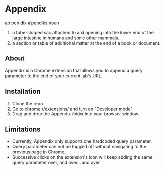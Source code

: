 # Appendix
ap·pen·dix
əˈpendiks
noun
1. a tube-shaped sac attached to and opening into the lower end of the large intestine in humans and some other mammals.
2. a section or table of additional matter at the end of a book or document.

## About
Appendix is a Chrome extension that allows you to append a query parameter to the end of your current tab's URL.

## Installation
1. Clone the repo
2. Go to chrome://extensions/ and turn on "Developer mode"
3. Drag and drop the Appendix folder into your browser window

## Limitations
* Currently, Appendix only supports one hardcoded query parameter.
* Query parameter can not be toggled off without navigating to the previous page in Chrome.
* Successive clicks on the extension's icon will keep adding the same query parameter over, and over... and over
